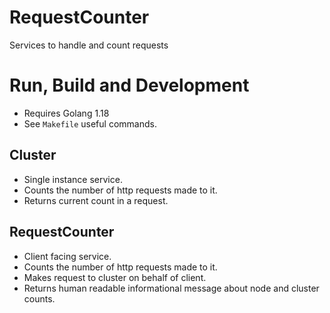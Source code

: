 # RequestCounter
Services to handle and count requests

# Run, Build and Development
- Requires Golang 1.18
- See `Makefile` useful commands.

## Cluster
- Single instance service.
- Counts the number of http requests made to it.
- Returns current count in a request.

## RequestCounter
- Client facing service.
- Counts the number of http requests made to it.
- Makes request to cluster on behalf of client.
- Returns human readable informational message about node and cluster counts.
